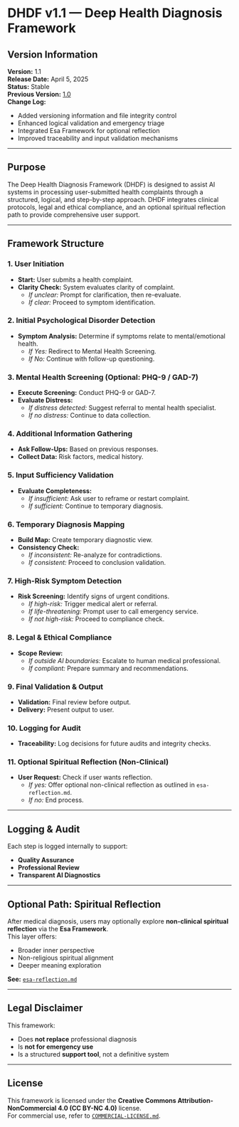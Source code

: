 # DHDF v1.1 — Deep Health Diagnosis Framework

## Version Information
**Version:** 1.1  
**Release Date:** April 5, 2025  
**Status:** Stable  
**Previous Version:** [1.0](./dhdf-v1.0.md)  
**Change Log:**
- Added versioning information and file integrity control
- Enhanced logical validation and emergency triage
- Integrated Esa Framework for optional reflection
- Improved traceability and input validation mechanisms

---

## Purpose

The Deep Health Diagnosis Framework (DHDF) is designed to assist AI systems in processing user-submitted health complaints through a structured, logical, and step-by-step approach. DHDF integrates clinical protocols, legal and ethical compliance, and an optional spiritual reflection path to provide comprehensive user support.

---

## Framework Structure

### 1. User Initiation
- **Start:** User submits a health complaint.
- **Clarity Check:** System evaluates clarity of complaint.
  - *If unclear:* Prompt for clarification, then re-evaluate.
  - *If clear:* Proceed to symptom identification.

### 2. Initial Psychological Disorder Detection
- **Symptom Analysis:** Determine if symptoms relate to mental/emotional health.
  - *If Yes:* Redirect to Mental Health Screening.
  - *If No:* Continue with follow-up questioning.

### 3. Mental Health Screening (Optional: PHQ-9 / GAD-7)
- **Execute Screening:** Conduct PHQ-9 or GAD-7.
- **Evaluate Distress:**
  - *If distress detected:* Suggest referral to mental health specialist.
  - *If no distress:* Continue to data collection.

### 4. Additional Information Gathering
- **Ask Follow-Ups:** Based on previous responses.
- **Collect Data:** Risk factors, medical history.

### 5. Input Sufficiency Validation
- **Evaluate Completeness:**
  - *If insufficient:* Ask user to reframe or restart complaint.
  - *If sufficient:* Continue to temporary diagnosis.

### 6. Temporary Diagnosis Mapping
- **Build Map:** Create temporary diagnostic view.
- **Consistency Check:**
  - *If inconsistent:* Re-analyze for contradictions.
  - *If consistent:* Proceed to conclusion validation.

### 7. High-Risk Symptom Detection
- **Risk Screening:** Identify signs of urgent conditions.
  - *If high-risk:* Trigger medical alert or referral.
  - *If life-threatening:* Prompt user to call emergency service.
  - *If not high-risk:* Proceed to compliance check.

### 8. Legal & Ethical Compliance
- **Scope Review:**
  - *If outside AI boundaries:* Escalate to human medical professional.
  - *If compliant:* Prepare summary and recommendations.

### 9. Final Validation & Output
- **Validation:** Final review before output.
- **Delivery:** Present output to user.

### 10. Logging for Audit
- **Traceability:** Log decisions for future audits and integrity checks.

### 11. Optional Spiritual Reflection (Non-Clinical)
- **User Request:** Check if user wants reflection.
  - *If yes:* Offer optional non-clinical reflection as outlined in `esa-reflection.md`.
  - *If no:* End process.

---

## Logging & Audit

Each step is logged internally to support:

- **Quality Assurance**
- **Professional Review**
- **Transparent AI Diagnostics**

---

## Optional Path: Spiritual Reflection

After medical diagnosis, users may optionally explore **non-clinical spiritual reflection** via the **Esa Framework**.  
This layer offers:

- Broader inner perspective
- Non-religious spiritual alignment
- Deeper meaning exploration

**See:** [`esa-reflection.md`](./esa-reflection.md)

---

## Legal Disclaimer

This framework:

- Does **not replace** professional diagnosis
- Is **not for emergency use**
- Is a structured **support tool**, not a definitive system

---

## License

This framework is licensed under the **Creative Commons Attribution-NonCommercial 4.0 (CC BY-NC 4.0)** license.  
For commercial use, refer to [`COMMERCIAL-LICENSE.md`](../COMMERCIAL-LICENSE.md).
